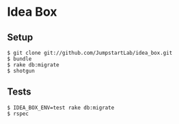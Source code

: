# Idea Box

## Setup

```
$ git clone git://github.com/JumpstartLab/idea_box.git
$ bundle
$ rake db:migrate
$ shotgun
```

## Tests

```
$ IDEA_BOX_ENV=test rake db:migrate
$ rspec
```